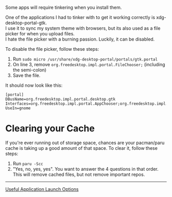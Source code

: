 Some apps will require tinkering when you install them.

One of the applications I had to tinker with to get it working correctly is xdg-desktop-portal-gtk.<br/>
I use it to sync my system theme with browsers, but its also used as a file picker for when you upload files.<br/>
I hate the file picker with a burning passion. Luckily, it can be disabled.

To disable the file picker, follow these steps:
1. Run  `sudo micro /usr/share/xdg-desktop-portal/portals/gtk.portal`
2. On line 3, remove `org.freedesktop.impl.portal.FileChooser;` (including the semi-colon)
3. Save the file.

It should now look like this:
```
[portal]
DBusName=org.freedesktop.impl.portal.desktop.gtk
Interfaces=org.freedesktop.impl.portal.AppChooser;org.freedesktop.impl.portal.Print;org.freedesktop.impl.portal.Notification;org.freedesktop.impl.portal.Inhibit;org.freedesktop.impl.portal.Access;org.freedesktop.impl.portal.Account;org.freedesktop.impl.portal.Email;org.freedesktop.impl.portal.DynamicLauncher;org.freedesktop.impl.portal.Lockdown;org.freedesktop.impl.portal.Settings;
UseIn=gnome
```

# Clearing your Cache
If you're ever running out of storage space, chances are your pacman/paru cache is taking up a good amount of that space. To clear it, follow these steps:
1. Run `paru -Scc`
2. "Yes, no, yes, yes". You want to answer the 4 questions in that order. This will remove cached files, but not remove important repos.

---
[Useful Application Launch Options](https://github.com/Mato1111/archguide/blob/main/Docs/Useful%20Application%20Launch%20Options.md)
